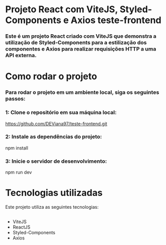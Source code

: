 # Projeto React com ViteJS, Styled-Components e Axios teste-frontend

### Este é um projeto React criado com ViteJS que demonstra a utilização de Styled-Components para a estilização dos componentes e Axios para realizar requisições HTTP a uma API externa.

# Como rodar o projeto

### Para rodar o projeto em um ambiente local, siga os seguintes passos:
### 1: Clone o repositório em sua máquina local:
<a>https://github.com/DEViana97/teste-frontend.git</a>
### 2: Instale as dependências do projeto:
 npm install
 
### 3: Inicie o servidor de desenvolvimento:
npm run dev

##

# Tecnologias utilizadas
Este projeto utiliza as seguintes tecnologias:
##
<ul>
<li>ViteJS</li>
<li>ReactJS</li>
<li>Styled-Components</li>
<li>Axios</li>
</ul>
